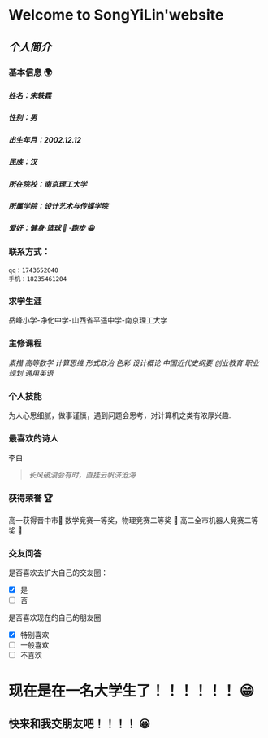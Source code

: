 # Welcome to SongYiLin'website
## _个人简介_
### 基本信息 :earth_africa:
##### 姓名：宋轶霖
##### 性别：男
##### 出生年月：2002.12.12
##### 民族：汉
##### 所在院校：南京理工大学
##### 所属学院：设计艺术与传媒学院
##### 爱好：健身·篮球 :basketball: ·跑步 :grinning:
### 联系方式：
    qq：1743652040
    手机：18235461204
### 求学生涯
岳峰小学-净化中学-山西省平遥中学-南京理工大学

### 主修课程
_素描 高等数学 计算思维 形式政治 色彩 设计概论 
中国近代史纲要 创业教育 职业规划 通用英语_

### 个人技能
为人心思细腻，做事谨慎，遇到问题会思考，对计算机之类有浓厚兴趣.

### 最喜欢的诗人
李白
>_长风破浪会有时，直挂云帆济沧海_

### 获得荣誉 :trophy:
高一获得晋中市:partying_face:
数学竞赛一等奖，物理竞赛二等奖 :partying_face:
高二全市机器人竞赛二等奖 :partying_face:

### 交友问答
是否喜欢去扩大自己的交友圈：
- [x] 是
- [ ] 否

是否喜欢现在的自己的朋友圈
- [x] 特别喜欢
- [ ] 一般喜欢
- [ ] 不喜欢
# 现在是在一名大学生了！！！！！！ :grin:
## 快来和我交朋友吧！！！！ :grinning:
